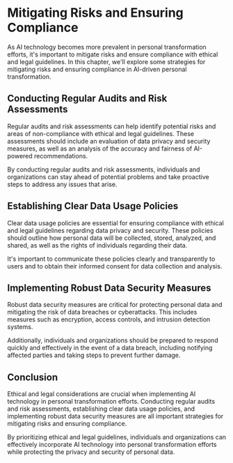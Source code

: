 Mitigating Risks and Ensuring Compliance
===========================================================================================================================

As AI technology becomes more prevalent in personal transformation efforts, it's important to mitigate risks and ensure compliance with ethical and legal guidelines. In this chapter, we'll explore some strategies for mitigating risks and ensuring compliance in AI-driven personal transformation.

Conducting Regular Audits and Risk Assessments
----------------------------------------------

Regular audits and risk assessments can help identify potential risks and areas of non-compliance with ethical and legal guidelines. These assessments should include an evaluation of data privacy and security measures, as well as an analysis of the accuracy and fairness of AI-powered recommendations.

By conducting regular audits and risk assessments, individuals and organizations can stay ahead of potential problems and take proactive steps to address any issues that arise.

Establishing Clear Data Usage Policies
--------------------------------------

Clear data usage policies are essential for ensuring compliance with ethical and legal guidelines regarding data privacy and security. These policies should outline how personal data will be collected, stored, analyzed, and shared, as well as the rights of individuals regarding their data.

It's important to communicate these policies clearly and transparently to users and to obtain their informed consent for data collection and analysis.

Implementing Robust Data Security Measures
------------------------------------------

Robust data security measures are critical for protecting personal data and mitigating the risk of data breaches or cyberattacks. This includes measures such as encryption, access controls, and intrusion detection systems.

Additionally, individuals and organizations should be prepared to respond quickly and effectively in the event of a data breach, including notifying affected parties and taking steps to prevent further damage.

Conclusion
----------

Ethical and legal considerations are crucial when implementing AI technology in personal transformation efforts. Conducting regular audits and risk assessments, establishing clear data usage policies, and implementing robust data security measures are all important strategies for mitigating risks and ensuring compliance.

By prioritizing ethical and legal guidelines, individuals and organizations can effectively incorporate AI technology into personal transformation efforts while protecting the privacy and security of personal data.
